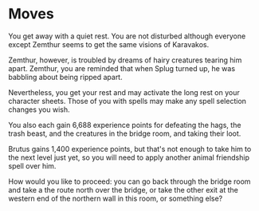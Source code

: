 # Moves

You get away with a quiet rest. You are not disturbed although everyone except Zemthur seems to get the same visions of Karavakos.

Zemthur, however, is troubled by dreams of hairy creatures tearing him apart. Zemthur, you are reminded that when Splug turned up, he was babbling about being ripped apart.

Nevertheless, you get your rest and may activate the long rest on your character sheets. Those of you with spells may make any spell selection changes you wish.

You also each gain 6,688 experience points for defeating the hags, the trash beast, and the creatures in the bridge room, and taking their loot.

Brutus gains 1,400 experience points, but that's not enough to take him to the next level just yet, so you will need to apply another animal friendship spell over him.

How would you like to proceed: you can go back through the bridge room and take a the route north over the bridge, or take the other exit at the western end of the northern wall in this room, or something else?